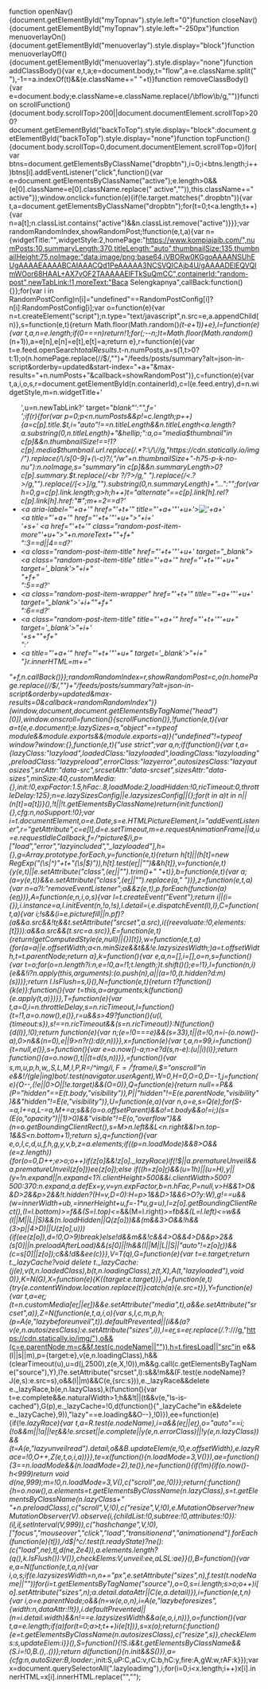 function openNav(){document.getElementById("myTopnav").style.left="0"}function closeNav(){document.getElementById("myTopnav").style.left="-250px"}function menuoverlayOn(){document.getElementById("menuoverlay").style.display="block"}function menuoverlayOff(){document.getElementById("menuoverlay").style.display="none"}function addClassBody(){var e,t,a;e=document.body,t="flow",a=e.className.split(" "),-1==a.indexOf(t)&&(e.className+=" "+t)}function removeClassBody(){var e=document.body;e.className=e.className.replace(/\bflow\b/g,"")}function scrollFunction(){document.body.scrollTop>200||document.documentElement.scrollTop>200?document.getElementById("backToTop").style.display="block":document.getElementById("backToTop").style.display="none"}function topFunction(){document.body.scrollTop=0,document.documentElement.scrollTop=0}for(var btns=document.getElementsByClassName("dropbtn"),i=0;i<btns.length;i++)btns[i].addEventListener("click",function(){var e=document.getElementsByClassName("active");e.length>0&&(e[0].className=e[0].className.replace(" active","")),this.className+=" active"});window.onclick=function(e){if(!e.target.matches(".dropbtn")){var t,a=document.getElementsByClassName("dropbtn");for(t=0;t<a.length;t++){var n=a[t];n.classList.contains("active")&&n.classList.remove("active")}}};var randomRandomIndex,showRandomPost;!function(e,t,a){var n={widgetTitle:"",widgetStyle:2,homePage:"https://www.kompiajaib.com/",numPosts:10,summaryLength:370,titleLength:"auto",thumbnailSize:135,thumbnailHeight:75,noImage:"data:image/png;base64,iVBORw0KGgoAAAANSUhEUgAAAAEAAAABCAIAAACQd1PeAAAAA3NCSVQICAjb4U/gAAAADElEQVQImWOor68HAAL+AX7vOF2TAAAAAElFTkSuQmCC",containerId:"random-post",newTabLink:!1,moreText:"Baca Selengkapnya",callBack:function(){}};for(var i in RandomPostConfig)n[i]="undefined"==RandomPostConfig[i]?n[i]:RandomPostConfig[i];var o=function(e){var n=t.createElement("script");n.type="text/javascript",n.src=e,a.appendChild(n)},s=function(e,t){return Math.floor(Math.random()*(t-e+1))+e},l=function(e){var t,a,n=e.length;if(0===n)return!1;for(;--n;)t=Math.floor(Math.random()*(n+1)),a=e[n],e[n]=e[t],e[t]=a;return e},r=function(e){var t=e.feed.openSearch$totalResults.$t-n.numPosts,a=s(1,t>0?t:1);o(n.homePage.replace(/\/$/,"")+"/feeds/posts/summary?alt=json-in-script&orderby=updated&start-index="+a+"&max-results="+n.numPosts+"&callback=showRandomPost")},c=function(e){var t,a,i,o,s,r=document.getElementById(n.containerId),c=l(e.feed.entry),d=n.widgetStyle,m=n.widgetTitle+'<ul class="random-post-style-'+d+'">',u=n.newTabLink?' target="_blank"':"",f='<span style="display:block;clear:both;"></span>';if(r){for(var p=0;p<n.numPosts&&p!=c.length;p++){a=c[p].title.$t,i="auto"!==n.titleLength&&n.titleLength<a.length?a.substring(0,n.titleLength)+"&hellip;":a,o="media$thumbnail"in c[p]&&n.thumbnailSize!==!1?c[p].media$thumbnail.url.replace(/.*?:\/\//g,"https://cdn.statically.io/img/").replace(/\/s[0-9]+(\-c)?/,"/w"+n.thumbnailSize+"-h75-p-k-no-nu"):n.noImage,s="summary"in c[p]&&n.summaryLength>0?c[p].summary.$t.replace(/<br ?\/?>/g," ").replace(/<.*?>/g,"").replace(/[<>]/g,"").substring(0,n.summaryLength)+"&hellip;":"";for(var h=0,g=c[p].link.length;g>h;h++)t="alternate"==c[p].link[h].rel?c[p].link[h].href:"#";m+=2==d?'<li><div class="random-post-item-thumbnail"><a aria-label="'+a+'" href="'+t+'" title="'+a+'"'+u+'><img alt="'+a+'" src="'+o+'" width="'+n.thumbnailSize+'" height="'+n.thumbnailHeight+'" title="'+a+'"></a></div><div class="random-post-item-title"><a title="'+a+'" href="'+t+'"'+u+">"+i+'</a></div><span class="random-post-item-summary"><span class="random-post-item-summary-text">'+s+'</span> <a href="'+t+'" class="random-post-item-more"'+u+">"+n.moreText+"</a></span>"+f+"</li>":3==d||4==d?'<li class="random-post-item" tabindex="0"><a class="random-post-item-title" href="'+t+'"'+u+' target="_blank"><img alt="" class="random-post-item-thumbnail" src="'+o+'" width="'+n.thumbnailSize+'" height="'+n.thumbnailSize+'"></a><div class="random-post-item-tooltip"><a class="random-post-item-title" title="'+a+'" href="'+t+'"'+u+" target='_blank'>"+i+"</a></div>"+f+"</li>":5==d?'<li class="random-post-item" tabindex="0"><a class="random-post-item-wrapper" href="'+t+'" title="'+a+'"'+u+' target="_blank"><img alt="" class="random-post-item-thumbnail" src="'+o+'" width="'+n.thumbnailSize+'" height="'+n.thumbnailSize+'"><span class="random-post-item-tooltip">'+i+"</span></a>"+f+"</li>":6==d?'<li><a class="random-post-item-title" title="'+a+'" href="'+t+'"'+u+" target='_blank'>"+i+'</a><div class="random-post-item-tooltip"><img alt="" class="random-post-item-thumbnail" src="'+o+'" width="'+n.thumbnailSize+'" height="'+n.thumbnailSize+'"><span class="random-post-item-summary"><span class="random-post-item-summary-text">'+s+"</span></span>"+f+"</div></li>":'<li><a title="'+a+'" href="'+t+'"'+u+" target='_blank'>"+i+"</a></li>"}r.innerHTML=m+="</ul>"+f,n.callBack()}};randomRandomIndex=r,showRandomPost=c,o(n.homePage.replace(/\/$/,"")+"/feeds/posts/summary?alt=json-in-script&orderby=updated&max-results=0&callback=randomRandomIndex")}(window,document,document.getElementsByTagName("head")[0]),window.onscroll=function(){scrollFunction()},!function(e,t){var a=t(e,e.document);e.lazySizes=a,"object"==typeof module&&module.exports&&(module.exports=a)}("undefined"!=typeof window?window:{},function(e,t){"use strict";var a,n;if(function(){var t,a={lazyClass:"lazyload",loadedClass:"lazyloaded",loadingClass:"lazyloading",preloadClass:"lazypreload",errorClass:"lazyerror",autosizesClass:"lazyautosizes",srcAttr:"data-src",srcsetAttr:"data-srcset",sizesAttr:"data-sizes",minSize:40,customMedia:{},init:!0,expFactor:1.5,hFac:.8,loadMode:2,loadHidden:!0,ricTimeout:0,throttleDelay:125};n=e.lazySizesConfig||e.lazysizesConfig||{};for(t in a)t in n||(n[t]=a[t])}(),!t||!t.getElementsByClassName)return{init:function(){},cfg:n,noSupport:!0};var i=t.documentElement,o=e.Date,s=e.HTMLPictureElement,l="addEventListener",r="getAttribute",c=e[l],d=e.setTimeout,m=e.requestAnimationFrame||d,u=e.requestIdleCallback,f=/^picture$/i,p=["load","error","lazyincluded","_lazyloaded"],h={},g=Array.prototype.forEach,y=function(e,t){return h[t]||(h[t]=new RegExp("(\\s|^)"+t+"(\\s|$)")),h[t].test(e[r]("class")||"")&&h[t]},v=function(e,t){y(e,t)||e.setAttribute("class",(e[r]("class")||"").trim()+" "+t)},b=function(e,t){var a;(a=y(e,t))&&e.setAttribute("class",(e[r]("class")||"").replace(a," "))},z=function(e,t,a){var n=a?l:"removeEventListener";a&&z(e,t),p.forEach(function(a){e[n](a,t)})},A=function(e,n,i,o,s){var l=t.createEvent("Event");return i||(i={}),i.instance=a,l.initEvent(n,!o,!s),l.detail=i,e.dispatchEvent(l),l},C=function(t,a){var i;!s&&(i=e.picturefill||n.pf)?(a&&a.src&&!t[r]("srcset")&&t.setAttribute("srcset",a.src),i({reevaluate:!0,elements:[t]})):a&&a.src&&(t.src=a.src)},E=function(e,t){return(getComputedStyle(e,null)||{})[t]},w=function(e,t,a){for(a=a||e.offsetWidth;a<n.minSize&&t&&!e._lazysizesWidth;)a=t.offsetWidth,t=t.parentNode;return a},k=function(){var e,a,n=[],i=[],o=n,s=function(){var t=o;for(o=n.length?i:n,e=!0,a=!1;t.length;)t.shift()();e=!1},l=function(n,i){e&&!i?n.apply(this,arguments):(o.push(n),a||(a=!0,(t.hidden?d:m)(s)))};return l._lsFlush=s,l}(),N=function(e,t){return t?function(){k(e)}:function(){var t=this,a=arguments;k(function(){e.apply(t,a)})}},T=function(e){var t,a=0,i=n.throttleDelay,s=n.ricTimeout,l=function(){t=!1,a=o.now(),e()},r=u&&s>49?function(){u(l,{timeout:s}),s!==n.ricTimeout&&(s=n.ricTimeout)}:N(function(){d(l)},!0);return function(e){var n;(e=!0===e)&&(s=33),t||(t=!0,n=i-(o.now()-a),0>n&&(n=0),e||9>n?r():d(r,n))}},x=function(e){var t,a,n=99,i=function(){t=null,e()},s=function(){var e=o.now()-a;n>e?d(s,n-e):(u||i)(i)};return function(){a=o.now(),t||(t=d(s,n))}},_=function(){var s,m,u,p,h,w,_,S,L,M,I,P,R=/^img$/i,F=/^iframe$/i,$="onscroll"in e&&!/(gle|ing)bot/.test(navigator.userAgent),W=0,H=0,O=0,D=-1,j=function(e){O--,(!e||0>O||!e.target)&&(O=0)},Q=function(e){return null==P&&(P="hidden"==E(t.body,"visibility")),P||"hidden"!=E(e.parentNode,"visibility")&&"hidden"!=E(e,"visibility")},U=function(e,a){var n,o=e,s=Q(e);for(S-=a,I+=a,L-=a,M+=a;s&&(o=o.offsetParent)&&o!=t.body&&o!=i;)(s=(E(o,"opacity")||1)>0)&&"visible"!=E(o,"overflow")&&(n=o.getBoundingClientRect(),s=M>n.left&&L<n.right&&I>n.top-1&&S<n.bottom+1);return s},q=function(){var e,o,l,c,d,u,f,h,g,y,v,b,z=a.elements;if((p=n.loadMode)&&8>O&&(e=z.length)){for(o=0,D++;e>o;o++)if(z[o]&&!z[o]._lazyRace)if(!$||a.prematureUnveil&&a.prematureUnveil(z[o]))ee(z[o]);else if((h=z[o][r]("data-expand"))&&(u=1*h)||(u=H),y||(y=!n.expand||n.expand<1?i.clientHeight>500&&i.clientWidth>500?500:370:n.expand,a._defEx=y,v=y*n.expFactor,b=n.hFac,P=null,v>H&&1>O&&D>2&&p>2&&!t.hidden?(H=v,D=0):H=p>1&&D>1&&6>O?y:W),g!==u&&(w=innerWidth+u*b,_=innerHeight+u,f=-1*u,g=u),l=z[o].getBoundingClientRect(),(I=l.bottom)>=f&&(S=l.top)<=_&&(M=l.right)>=f*b&&(L=l.left)<=w&&(I||M||L||S)&&(n.loadHidden||Q(z[o]))&&(m&&3>O&&!h&&(3>p||4>D)||U(z[o],u))){if(ee(z[o]),d=!0,O>9)break}else!d&&m&&!c&&4>O&&4>D&&p>2&&(s[0]||n.preloadAfterLoad)&&(s[0]||!h&&(I||M||L||S||"auto"!=z[o][r](n.sizesAttr)))&&(c=s[0]||z[o]);c&&!d&&ee(c)}},V=T(q),G=function(e){var t=e.target;return t._lazyCache?void delete t._lazyCache:(j(e),v(t,n.loadedClass),b(t,n.loadingClass),z(t,X),A(t,"lazyloaded"),void 0)},K=N(G),X=function(e){K({target:e.target})},J=function(e,t){try{e.contentWindow.location.replace(t)}catch(a){e.src=t}},Y=function(e){var t,a=e[r](n.srcsetAttr);(t=n.customMedia[e[r]("data-media")||e[r]("media")])&&e.setAttribute("media",t),a&&e.setAttribute("srcset",a)},Z=N(function(e,t,a,i,o){var s,l,c,m,p,h;(p=A(e,"lazybeforeunveil",t)).defaultPrevented||(i&&(a?v(e,n.autosizesClass):e.setAttribute("sizes",i)),l=e[r](n.srcsetAttr),s=e[r](n.srcAttr).replace(/.*?:\/\//g,"https://cdn.statically.io/img/"),o&&(c=e.parentNode,m=c&&f.test(c.nodeName||"")),h=t.firesLoad||"src"in e&&(l||s||m),p={target:e},v(e,n.loadingClass),h&&(clearTimeout(u),u=d(j,2500),z(e,X,!0)),m&&g.call(c.getElementsByTagName("source"),Y),l?e.setAttribute("srcset",l):s&&!m&&(F.test(e.nodeName)?J(e,s):e.src=s),o&&(l||m)&&C(e,{src:s})),e._lazyRace&&delete e._lazyRace,b(e,n.lazyClass),k(function(){var t=e.complete&&e.naturalWidth>1;h&&!t||(t&&v(e,"ls-is-cached"),G(p),e._lazyCache=!0,d(function(){"_lazyCache"in e&&delete e._lazyCache},9)),"lazy"==e.loading&&O--},!0)}),ee=function(e){if(!e._lazyRace){var t,a=R.test(e.nodeName),i=a&&(e[r](n.sizesAttr)||e[r]("sizes")),o="auto"==i;(!o&&m||!a||!e[r]("src")&&!e.srcset||e.complete||y(e,n.errorClass)||!y(e,n.lazyClass))&&(t=A(e,"lazyunveilread").detail,o&&B.updateElem(e,!0,e.offsetWidth),e._lazyRace=!0,O++,Z(e,t,o,i,a))}},te=x(function(){n.loadMode=3,V()}),ae=function(){3==n.loadMode&&(n.loadMode=2),te()},ne=function(){if(!m){if(o.now()-h<999)return void d(ne,999);m=!0,n.loadMode=3,V(),c("scroll",ae,!0)}};return{_:function(){h=o.now(),a.elements=t.getElementsByClassName(n.lazyClass),s=t.getElementsByClassName(n.lazyClass+" "+n.preloadClass),c("scroll",V,!0),c("resize",V,!0),e.MutationObserver?new MutationObserver(V).observe(i,{childList:!0,subtree:!0,attributes:!0}):(i[l]("DOMNodeInserted",V,!0),i[l]("DOMAttrModified",V,!0),setInterval(V,999)),c("hashchange",V,!0),["focus","mouseover","click","load","transitionend","animationend"].forEach(function(e){t[l](e,V,!0)}),/d$|^c/.test(t.readyState)?ne():(c("load",ne),t[l]("DOMContentLoaded",V),d(ne,2e4)),a.elements.length?(q(),k._lsFlush()):V()},checkElems:V,unveil:ee,_aLSL:ae}}(),B=function(){var e,a=N(function(e,t,a,n){var i,o,s;if(e._lazysizesWidth=n,n+="px",e.setAttribute("sizes",n),f.test(t.nodeName||""))for(i=t.getElementsByTagName("source"),o=0,s=i.length;s>o;o++)i[o].setAttribute("sizes",n);a.detail.dataAttr||C(e,a.detail)}),i=function(e,t,n){var i,o=e.parentNode;o&&(n=w(e,o,n),i=A(e,"lazybeforesizes",{width:n,dataAttr:!!t}),i.defaultPrevented||(n=i.detail.width)&&n!==e._lazysizesWidth&&a(e,o,i,n))},o=function(){var t,a=e.length;if(a)for(t=0;a>t;t++)i(e[t])},s=x(o);return{_:function(){e=t.getElementsByClassName(n.autosizesClass),c("resize",s)},checkElems:s,updateElem:i}}(),S=function(){!S.i&&t.getElementsByClassName&&(S.i=!0,B._(),_._())};return d(function(){n.init&&S()}),a={cfg:n,autoSizer:B,loader:_,init:S,uP:C,aC:v,rC:b,hC:y,fire:A,gW:w,rAF:k}});var x=document.querySelectorAll(".lazyloadimg"),i;for(i=0;i<x.length;i++)x[i].innerHTML=x[i].innerHTML.replace("<!--","").replace("-->","");
